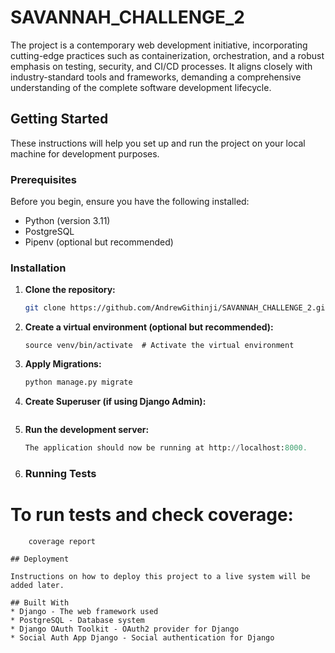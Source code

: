 # SAVANNAH_CHALLENGE_2

The project is a contemporary web development initiative, incorporating cutting-edge practices such as containerization, orchestration, and a robust emphasis on testing, security, and CI/CD processes. It aligns closely with industry-standard tools and frameworks, demanding a comprehensive understanding of the complete software development lifecycle.

## Getting Started

These instructions will help you set up and run the project on your local machine for development purposes.

### Prerequisites

Before you begin, ensure you have the following installed:

- Python (version 3.11)
- PostgreSQL
- Pipenv (optional but recommended)

### Installation

1. **Clone the repository:**

   ```bash
   git clone https://github.com/AndrewGithinji/SAVANNAH_CHALLENGE_2.git

2. **Create a virtual environment (optional but recommended):**

    ```python3 -m venv venv
    source venv/bin/activate  # Activate the virtual environment

3. **Apply Migrations:**

    ```python manage.py makemigrations
    python manage.py migrate

4. **Create Superuser (if using Django Admin):**

    ```python manage.py createsuperuser

5. **Run the development server:**

    ```python manage.py runserver
    The application should now be running at http://localhost:8000.

6. ### Running Tests

# To run tests and check coverage:

```coverage run --source='.' manage.py test
    coverage report

## Deployment

Instructions on how to deploy this project to a live system will be added later.

## Built With
* Django - The web framework used
* PostgreSQL - Database system
* Django OAuth Toolkit - OAuth2 provider for Django
* Social Auth App Django - Social authentication for Django



